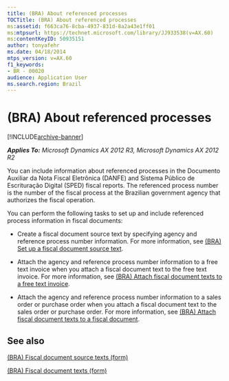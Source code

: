 ```yaml
---
title: (BRA) About referenced processes
TOCTitle: (BRA) About referenced processes
ms:assetid: f663ca76-8cba-4937-831d-8a2a43e1ff01
ms:mtpsurl: https://technet.microsoft.com/library/JJ933538(v=AX.60)
ms:contentKeyID: 50935151
author: tonyafehr
ms.date: 04/18/2014
mtps_version: v=AX.60
f1_keywords:
- BR - 00020
audience: Application User
ms.search.region: Brazil
---
```


# (BRA) About referenced processes 


[!INCLUDE[archive-banner](includes/archive-banner.md)]


_**Applies To:** Microsoft Dynamics AX 2012 R3, Microsoft Dynamics AX 2012 R2_

You can include information about referenced processes in the Documento Auxiliar da Nota Fiscal Eletrônica (DANFE) and Sistema Público de Escrituração Digital (SPED) fiscal reports. The referenced process number is the number of the fiscal process at the Brazilian government agency that authorizes the fiscal operation.

You can perform the following tasks to set up and include referenced process information in fiscal documents:

  - Create a fiscal document source text by specifying agency and reference process number information. For more information, see [(BRA) Set up a fiscal document source text](bra-set-up-a-fiscal-document-source-text.md).

  - Attach the agency and reference process number information to a free text invoice when you attach a fiscal document text to the free text invoice. For more information, see [(BRA) Attach fiscal document texts to a free text invoice](bra-attach-fiscal-document-texts-to-a-free-text-invoice.md).

  - Attach the agency and reference process number information to a sales order or purchase order when you attach a fiscal document text to the sales order or purchase order. For more information, see [(BRA) Attach fiscal document texts to a fiscal document](bra-attach-fiscal-document-texts-to-a-fiscal-document.md).

## See also

[(BRA) Fiscal document source texts (form)](https://technet.microsoft.com/library/jj663934\(v=ax.60\))

[(BRA) Fiscal document texts (form)](https://technet.microsoft.com/library/jj923164\(v=ax.60\))

  


